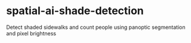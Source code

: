 # spatial-ai-shade-detection
Detect shaded sidewalks and count people using panoptic segmentation and pixel brightness
